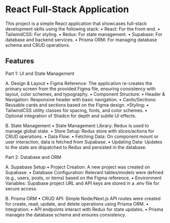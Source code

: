 
# React Full-Stack Application

This project is a simple React application that showcases full-stack development skills using the following stack:
• React: For the front-end.
• TailwindCSS: For styling.
• Redux: For state management.
• Supabase: For database and backend services.
• Prisma ORM: For managing database schema and CRUD operations.

## Features

Part 1: UI and State Management

A. Design & Layout
• Figma Reference: The application re-creates the primary screen from the provided Figma file, ensuring consistency with layout, color schemes, and typography.
• Component Structure:
  • Header & Navigation: Responsive header with basic navigation.
  • Cards/Sections: Reusable cards and sections based on the Figma design.
•Styling:
  • TailwindCSS utility classes for spacing, fonts, and color schemes.
  • Optional integration of Shadcn for depth and subtle UI effects.

B. State Management
• State Management Library: Redux is used to manage global state.
  • Store Setup: Redux store with slices/actions for CRUD operations.
  • Data Flow:
    • Fetching Data: On component mount or user interaction, data is fetched from Supabase.
    • Updating Data: Updates to the state are dispatched to Redux and persisted in the database.

Part 2: Database and ORM

A. Supabase Setup
• Project Creation: A new project was created on Supabase.
• Database Configuration: Relevant tables/models were defined (e.g., users, posts, or items) based on the Figma reference.
• Environment Variables: Supabase project URL and API keys are stored in a .env file for secure access.

B. Prisma ORM
• CRUD API: Simple Node/Next.js API routes were created for create, read, update, and delete operations using Prisma ORM.
• Integration:
  • API endpoints interact with Redux for state updates.
  • Prisma manages the database schema and ensures consistency.
